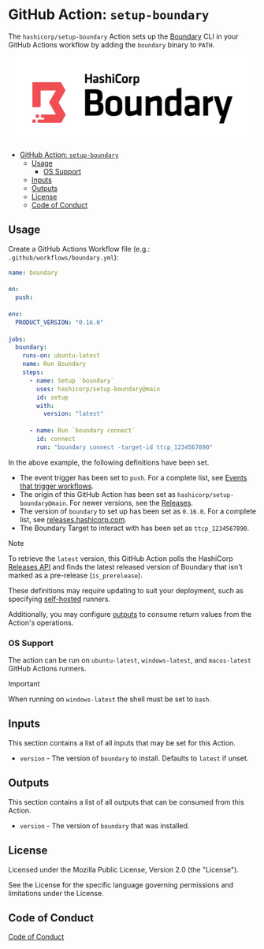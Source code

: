 # GitHub Action: `setup-boundary`

The `hashicorp/setup-boundary` Action sets up the [Boundary](https://www.boundaryproject.io) CLI in your GitHub Actions workflow by adding the `boundary` binary to `PATH`.

<img alt="Boundary" src="images/Boundary.png" alt="Image" width="500px"/>

<!-- TOC -->
* [GitHub Action: `setup-boundary`](#github-action-setup-boundary)
  * [Usage](#usage)
    * [OS Support](#os-support)
  * [Inputs](#inputs)
  * [Outputs](#outputs)
  * [License](#license)
  * [Code of Conduct](#code-of-conduct)
<!-- TOC -->

## Usage

Create a GitHub Actions Workflow file (e.g.: `.github/workflows/boundary.yml`):

```yaml
name: boundary

on:
  push:

env:
  PRODUCT_VERSION: "0.16.0"

jobs:
  boundary:
    runs-on: ubuntu-latest
    name: Run Boundary
    steps:
      - name: Setup `boundary`
        uses: hashicorp/setup-boundary@main
        id: setup
        with:
          version: "latest"

      - name: Run `boundary connect`
        id: connect
        run: "boundary connect -target-id ttcp_1234567890"
```

In the above example, the following definitions have been set.

- The event trigger has been set to `push`. For a complete list, see [Events that trigger workflows](https://docs.github.com/en/actions/using-workflows/events-that-trigger-workflows).
- The origin of this GitHub Action has been set as `hashicorp/setup-boundary@main`. For newer versions, see the [Releases](https://github.com/hashicorp/setup-boundary/releases).
- The version of `boundary` to set up has been set as `0.16.0`. For a complete list, see [releases.hashicorp.com](https://releases.hashicorp.com/boundary/).
- The Boundary Target to interact with has been set as `ttcp_1234567890`.

> [!NOTE]
> To retrieve the `latest` version, this GitHub Action polls the HashiCorp [Releases API](https://api.releases.hashicorp.com/v1/releases/boundary) and finds the latest released version of Boundary that isn't marked as a pre-release (`is_prerelease`).

These definitions may require updating to suit your deployment, such as specifying [self-hosted](https://docs.github.com/en/actions/using-workflows/workflow-syntax-for-github-actions#choosing-self-hosted-runners) runners.

Additionally, you may configure [outputs](https://docs.github.com/en/actions/using-workflows/workflow-syntax-for-github-actions#example-defining-outputs-for-a-job) to consume return values from the Action's operations.

### OS Support

The action can be run on `ubuntu-latest`, `windows-latest`, and `macos-latest` GitHub Actions runners.

> [!IMPORTANT]
> When running on `windows-latest` the shell must be set to `bash`.

## Inputs

This section contains a list of all inputs that may be set for this Action.

- `version` - The version of `boundary` to install. Defaults to `latest` if unset.

## Outputs

This section contains a list of all outputs that can be consumed from this Action.

- `version` -  The version of `boundary` that was installed.

## License

Licensed under the Mozilla Public License, Version 2.0 (the "License").

See the License for the specific language governing permissions and limitations under the License.

## Code of Conduct

[Code of Conduct](CODE_OF_CONDUCT.md)